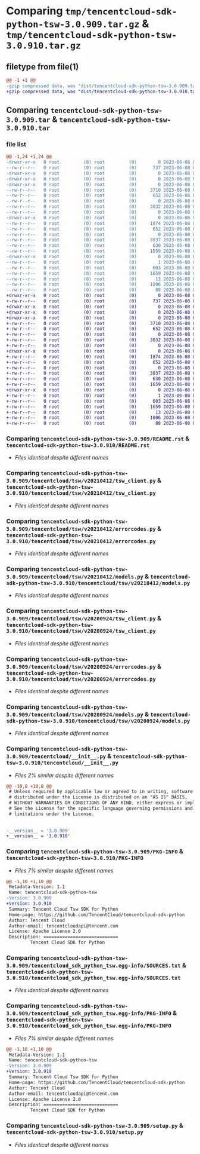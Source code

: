 # Comparing `tmp/tencentcloud-sdk-python-tsw-3.0.909.tar.gz` & `tmp/tencentcloud-sdk-python-tsw-3.0.910.tar.gz`

## filetype from file(1)

```diff
@@ -1 +1 @@
-gzip compressed data, was "dist/tencentcloud-sdk-python-tsw-3.0.909.tar", last modified: Thu Jun  8 00:36:58 2023, max compression
+gzip compressed data, was "dist/tencentcloud-sdk-python-tsw-3.0.910.tar", last modified: Thu Jun  8 09:24:22 2023, max compression
```

## Comparing `tencentcloud-sdk-python-tsw-3.0.909.tar` & `tencentcloud-sdk-python-tsw-3.0.910.tar`

### file list

```diff
@@ -1,24 +1,24 @@
-drwxr-xr-x   0 root         (0) root         (0)        0 2023-06-08 00:36:58.000000 tencentcloud-sdk-python-tsw-3.0.909/
--rw-r--r--   0 root         (0) root         (0)      737 2023-06-08 00:36:58.000000 tencentcloud-sdk-python-tsw-3.0.909/README.rst
-drwxr-xr-x   0 root         (0) root         (0)        0 2023-06-08 00:36:58.000000 tencentcloud-sdk-python-tsw-3.0.909/tencentcloud/
-drwxr-xr-x   0 root         (0) root         (0)        0 2023-06-08 00:36:58.000000 tencentcloud-sdk-python-tsw-3.0.909/tencentcloud/tsw/
-drwxr-xr-x   0 root         (0) root         (0)        0 2023-06-08 00:36:58.000000 tencentcloud-sdk-python-tsw-3.0.909/tencentcloud/tsw/v20210412/
--rw-r--r--   0 root         (0) root         (0)     3710 2023-06-08 00:36:58.000000 tencentcloud-sdk-python-tsw-3.0.909/tencentcloud/tsw/v20210412/tsw_client.py
--rw-r--r--   0 root         (0) root         (0)      652 2023-06-08 00:36:58.000000 tencentcloud-sdk-python-tsw-3.0.909/tencentcloud/tsw/v20210412/errorcodes.py
--rw-r--r--   0 root         (0) root         (0)        0 2023-06-08 00:36:58.000000 tencentcloud-sdk-python-tsw-3.0.909/tencentcloud/tsw/v20210412/__init__.py
--rw-r--r--   0 root         (0) root         (0)     3032 2023-06-08 00:36:58.000000 tencentcloud-sdk-python-tsw-3.0.909/tencentcloud/tsw/v20210412/models.py
--rw-r--r--   0 root         (0) root         (0)        0 2023-06-08 00:36:58.000000 tencentcloud-sdk-python-tsw-3.0.909/tencentcloud/tsw/__init__.py
-drwxr-xr-x   0 root         (0) root         (0)        0 2023-06-08 00:36:58.000000 tencentcloud-sdk-python-tsw-3.0.909/tencentcloud/tsw/v20200924/
--rw-r--r--   0 root         (0) root         (0)     1874 2023-06-08 00:36:58.000000 tencentcloud-sdk-python-tsw-3.0.909/tencentcloud/tsw/v20200924/tsw_client.py
--rw-r--r--   0 root         (0) root         (0)      652 2023-06-08 00:36:58.000000 tencentcloud-sdk-python-tsw-3.0.909/tencentcloud/tsw/v20200924/errorcodes.py
--rw-r--r--   0 root         (0) root         (0)        0 2023-06-08 00:36:58.000000 tencentcloud-sdk-python-tsw-3.0.909/tencentcloud/tsw/v20200924/__init__.py
--rw-r--r--   0 root         (0) root         (0)     3837 2023-06-08 00:36:58.000000 tencentcloud-sdk-python-tsw-3.0.909/tencentcloud/tsw/v20200924/models.py
--rw-r--r--   0 root         (0) root         (0)      630 2023-06-08 00:36:58.000000 tencentcloud-sdk-python-tsw-3.0.909/tencentcloud/__init__.py
--rw-r--r--   0 root         (0) root         (0)     1659 2023-06-08 00:36:58.000000 tencentcloud-sdk-python-tsw-3.0.909/PKG-INFO
-drwxr-xr-x   0 root         (0) root         (0)        0 2023-06-08 00:36:58.000000 tencentcloud-sdk-python-tsw-3.0.909/tencentcloud_sdk_python_tsw.egg-info/
--rw-r--r--   0 root         (0) root         (0)        1 2023-06-08 00:36:58.000000 tencentcloud-sdk-python-tsw-3.0.909/tencentcloud_sdk_python_tsw.egg-info/dependency_links.txt
--rw-r--r--   0 root         (0) root         (0)      603 2023-06-08 00:36:58.000000 tencentcloud-sdk-python-tsw-3.0.909/tencentcloud_sdk_python_tsw.egg-info/SOURCES.txt
--rw-r--r--   0 root         (0) root         (0)     1659 2023-06-08 00:36:58.000000 tencentcloud-sdk-python-tsw-3.0.909/tencentcloud_sdk_python_tsw.egg-info/PKG-INFO
--rw-r--r--   0 root         (0) root         (0)       13 2023-06-08 00:36:58.000000 tencentcloud-sdk-python-tsw-3.0.909/tencentcloud_sdk_python_tsw.egg-info/top_level.txt
--rw-r--r--   0 root         (0) root         (0)     1006 2023-06-08 00:36:58.000000 tencentcloud-sdk-python-tsw-3.0.909/setup.py
--rw-r--r--   0 root         (0) root         (0)       88 2023-06-08 00:36:58.000000 tencentcloud-sdk-python-tsw-3.0.909/setup.cfg
+drwxr-xr-x   0 root         (0) root         (0)        0 2023-06-08 09:24:22.000000 tencentcloud-sdk-python-tsw-3.0.910/
+-rw-r--r--   0 root         (0) root         (0)      737 2023-06-08 09:24:22.000000 tencentcloud-sdk-python-tsw-3.0.910/README.rst
+drwxr-xr-x   0 root         (0) root         (0)        0 2023-06-08 09:24:22.000000 tencentcloud-sdk-python-tsw-3.0.910/tencentcloud/
+drwxr-xr-x   0 root         (0) root         (0)        0 2023-06-08 09:24:22.000000 tencentcloud-sdk-python-tsw-3.0.910/tencentcloud/tsw/
+drwxr-xr-x   0 root         (0) root         (0)        0 2023-06-08 09:24:22.000000 tencentcloud-sdk-python-tsw-3.0.910/tencentcloud/tsw/v20210412/
+-rw-r--r--   0 root         (0) root         (0)     3710 2023-06-08 09:24:22.000000 tencentcloud-sdk-python-tsw-3.0.910/tencentcloud/tsw/v20210412/tsw_client.py
+-rw-r--r--   0 root         (0) root         (0)      652 2023-06-08 09:24:22.000000 tencentcloud-sdk-python-tsw-3.0.910/tencentcloud/tsw/v20210412/errorcodes.py
+-rw-r--r--   0 root         (0) root         (0)        0 2023-06-08 09:24:22.000000 tencentcloud-sdk-python-tsw-3.0.910/tencentcloud/tsw/v20210412/__init__.py
+-rw-r--r--   0 root         (0) root         (0)     3032 2023-06-08 09:24:22.000000 tencentcloud-sdk-python-tsw-3.0.910/tencentcloud/tsw/v20210412/models.py
+-rw-r--r--   0 root         (0) root         (0)        0 2023-06-08 09:24:22.000000 tencentcloud-sdk-python-tsw-3.0.910/tencentcloud/tsw/__init__.py
+drwxr-xr-x   0 root         (0) root         (0)        0 2023-06-08 09:24:22.000000 tencentcloud-sdk-python-tsw-3.0.910/tencentcloud/tsw/v20200924/
+-rw-r--r--   0 root         (0) root         (0)     1874 2023-06-08 09:24:22.000000 tencentcloud-sdk-python-tsw-3.0.910/tencentcloud/tsw/v20200924/tsw_client.py
+-rw-r--r--   0 root         (0) root         (0)      652 2023-06-08 09:24:22.000000 tencentcloud-sdk-python-tsw-3.0.910/tencentcloud/tsw/v20200924/errorcodes.py
+-rw-r--r--   0 root         (0) root         (0)        0 2023-06-08 09:24:22.000000 tencentcloud-sdk-python-tsw-3.0.910/tencentcloud/tsw/v20200924/__init__.py
+-rw-r--r--   0 root         (0) root         (0)     3837 2023-06-08 09:24:22.000000 tencentcloud-sdk-python-tsw-3.0.910/tencentcloud/tsw/v20200924/models.py
+-rw-r--r--   0 root         (0) root         (0)      630 2023-06-08 09:24:22.000000 tencentcloud-sdk-python-tsw-3.0.910/tencentcloud/__init__.py
+-rw-r--r--   0 root         (0) root         (0)     1659 2023-06-08 09:24:22.000000 tencentcloud-sdk-python-tsw-3.0.910/PKG-INFO
+drwxr-xr-x   0 root         (0) root         (0)        0 2023-06-08 09:24:22.000000 tencentcloud-sdk-python-tsw-3.0.910/tencentcloud_sdk_python_tsw.egg-info/
+-rw-r--r--   0 root         (0) root         (0)        1 2023-06-08 09:24:22.000000 tencentcloud-sdk-python-tsw-3.0.910/tencentcloud_sdk_python_tsw.egg-info/dependency_links.txt
+-rw-r--r--   0 root         (0) root         (0)      603 2023-06-08 09:24:22.000000 tencentcloud-sdk-python-tsw-3.0.910/tencentcloud_sdk_python_tsw.egg-info/SOURCES.txt
+-rw-r--r--   0 root         (0) root         (0)     1659 2023-06-08 09:24:22.000000 tencentcloud-sdk-python-tsw-3.0.910/tencentcloud_sdk_python_tsw.egg-info/PKG-INFO
+-rw-r--r--   0 root         (0) root         (0)       13 2023-06-08 09:24:22.000000 tencentcloud-sdk-python-tsw-3.0.910/tencentcloud_sdk_python_tsw.egg-info/top_level.txt
+-rw-r--r--   0 root         (0) root         (0)     1006 2023-06-08 09:24:22.000000 tencentcloud-sdk-python-tsw-3.0.910/setup.py
+-rw-r--r--   0 root         (0) root         (0)       88 2023-06-08 09:24:22.000000 tencentcloud-sdk-python-tsw-3.0.910/setup.cfg
```

### Comparing `tencentcloud-sdk-python-tsw-3.0.909/README.rst` & `tencentcloud-sdk-python-tsw-3.0.910/README.rst`

 * *Files identical despite different names*

### Comparing `tencentcloud-sdk-python-tsw-3.0.909/tencentcloud/tsw/v20210412/tsw_client.py` & `tencentcloud-sdk-python-tsw-3.0.910/tencentcloud/tsw/v20210412/tsw_client.py`

 * *Files identical despite different names*

### Comparing `tencentcloud-sdk-python-tsw-3.0.909/tencentcloud/tsw/v20210412/errorcodes.py` & `tencentcloud-sdk-python-tsw-3.0.910/tencentcloud/tsw/v20210412/errorcodes.py`

 * *Files identical despite different names*

### Comparing `tencentcloud-sdk-python-tsw-3.0.909/tencentcloud/tsw/v20210412/models.py` & `tencentcloud-sdk-python-tsw-3.0.910/tencentcloud/tsw/v20210412/models.py`

 * *Files identical despite different names*

### Comparing `tencentcloud-sdk-python-tsw-3.0.909/tencentcloud/tsw/v20200924/tsw_client.py` & `tencentcloud-sdk-python-tsw-3.0.910/tencentcloud/tsw/v20200924/tsw_client.py`

 * *Files identical despite different names*

### Comparing `tencentcloud-sdk-python-tsw-3.0.909/tencentcloud/tsw/v20200924/errorcodes.py` & `tencentcloud-sdk-python-tsw-3.0.910/tencentcloud/tsw/v20200924/errorcodes.py`

 * *Files identical despite different names*

### Comparing `tencentcloud-sdk-python-tsw-3.0.909/tencentcloud/tsw/v20200924/models.py` & `tencentcloud-sdk-python-tsw-3.0.910/tencentcloud/tsw/v20200924/models.py`

 * *Files identical despite different names*

### Comparing `tencentcloud-sdk-python-tsw-3.0.909/tencentcloud/__init__.py` & `tencentcloud-sdk-python-tsw-3.0.910/tencentcloud/__init__.py`

 * *Files 2% similar despite different names*

```diff
@@ -10,8 +10,8 @@
 # Unless required by applicable law or agreed to in writing, software
 # distributed under the License is distributed on an "AS IS" BASIS,
 # WITHOUT WARRANTIES OR CONDITIONS OF ANY KIND, either express or implied.
 # See the License for the specific language governing permissions and
 # limitations under the License.
 
 
-__version__ = '3.0.909'
+__version__ = '3.0.910'
```

### Comparing `tencentcloud-sdk-python-tsw-3.0.909/PKG-INFO` & `tencentcloud-sdk-python-tsw-3.0.910/PKG-INFO`

 * *Files 7% similar despite different names*

```diff
@@ -1,10 +1,10 @@
 Metadata-Version: 1.1
 Name: tencentcloud-sdk-python-tsw
-Version: 3.0.909
+Version: 3.0.910
 Summary: Tencent Cloud Tsw SDK for Python
 Home-page: https://github.com/TencentCloud/tencentcloud-sdk-python
 Author: Tencent Cloud
 Author-email: tencentcloudapi@tencent.com
 License: Apache License 2.0
 Description: ============================
         Tencent Cloud SDK for Python
```

### Comparing `tencentcloud-sdk-python-tsw-3.0.909/tencentcloud_sdk_python_tsw.egg-info/SOURCES.txt` & `tencentcloud-sdk-python-tsw-3.0.910/tencentcloud_sdk_python_tsw.egg-info/SOURCES.txt`

 * *Files identical despite different names*

### Comparing `tencentcloud-sdk-python-tsw-3.0.909/tencentcloud_sdk_python_tsw.egg-info/PKG-INFO` & `tencentcloud-sdk-python-tsw-3.0.910/tencentcloud_sdk_python_tsw.egg-info/PKG-INFO`

 * *Files 7% similar despite different names*

```diff
@@ -1,10 +1,10 @@
 Metadata-Version: 1.1
 Name: tencentcloud-sdk-python-tsw
-Version: 3.0.909
+Version: 3.0.910
 Summary: Tencent Cloud Tsw SDK for Python
 Home-page: https://github.com/TencentCloud/tencentcloud-sdk-python
 Author: Tencent Cloud
 Author-email: tencentcloudapi@tencent.com
 License: Apache License 2.0
 Description: ============================
         Tencent Cloud SDK for Python
```

### Comparing `tencentcloud-sdk-python-tsw-3.0.909/setup.py` & `tencentcloud-sdk-python-tsw-3.0.910/setup.py`

 * *Files identical despite different names*

